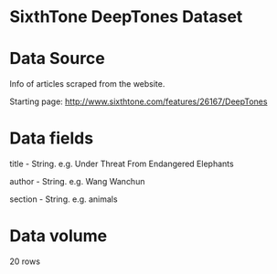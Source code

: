# SixthTone DeepTones Dataset

# Data Source

Info of articles scraped from the website.

Starting page: http://www.sixthtone.com/features/26167/DeepTones

# Data fields

title - String. e.g. Under Threat From Endangered Elephants

author - String. e.g. Wang Wanchun

section - String. e.g.	animals

# Data volume

20 rows

